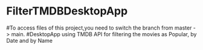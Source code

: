 # FilterTMDBDesktopApp
#To access files of this project,you need to switch the branch from master -> main.
#DesktopApp using TMDB API for filtering the movies as Popular, by Date and by Name
